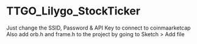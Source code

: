 # TTGO_Lilygo_StockTicker

Just change the SSID, Password & API Key to connect to coinmaarketcap
Also add orb.h and frame.h to the project by going to Sketch > Add file
